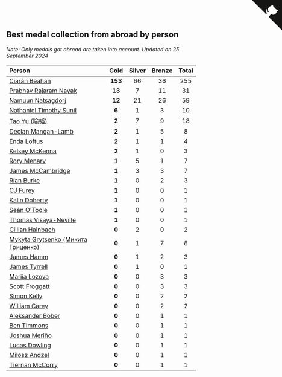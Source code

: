 ## Best medal collection from abroad by person

*Note: Only medals got abroad are taken into account.*
*Updated on 25 September 2024*

| Person | Gold | Silver | Bronze | Total |
| :--- | :--: | :--: | :--: | :--: |
| [Ciarán Beahan](https://www.worldcubeassociation.org/persons/2012BEAH01) | **153** | 66 | 36 | 255 |
| [Prabhav Rajaram Nayak](https://www.worldcubeassociation.org/persons/2019NAYA01) | **13** | 7 | 11 | 31 |
| [Namuun Natsagdorj](https://www.worldcubeassociation.org/persons/2019NATS02) | **12** | 21 | 26 | 59 |
| [Nathaniel Timothy Sunil](https://www.worldcubeassociation.org/persons/2022SUNI01) | **6** | 1 | 3 | 10 |
| [Tao Yu (喻韬)](https://www.worldcubeassociation.org/persons/2012YUTA01) | **2** | 7 | 9 | 18 |
| [Declan Mangan-Lamb](https://www.worldcubeassociation.org/persons/2023MANG02) | **2** | 1 | 5 | 8 |
| [Enda Loftus](https://www.worldcubeassociation.org/persons/2021LOFT01) | **2** | 1 | 1 | 4 |
| [Kelsey McKenna](https://www.worldcubeassociation.org/persons/2012MCKE01) | **2** | 1 | 0 | 3 |
| [Rory Menary](https://www.worldcubeassociation.org/persons/2022MENA01) | **1** | 5 | 1 | 7 |
| [James McCambridge](https://www.worldcubeassociation.org/persons/2019MCCA09) | **1** | 3 | 3 | 7 |
| [Rían Burke](https://www.worldcubeassociation.org/persons/2019BURK05) | **1** | 0 | 2 | 3 |
| [CJ Furey](https://www.worldcubeassociation.org/persons/2022FURE01) | **1** | 0 | 0 | 1 |
| [Kalin Doherty](https://www.worldcubeassociation.org/persons/2021DOHE02) | **1** | 0 | 0 | 1 |
| [Seán O'Toole](https://www.worldcubeassociation.org/persons/2017OTOO03) | **1** | 0 | 0 | 1 |
| [Thomas Visaya-Neville](https://www.worldcubeassociation.org/persons/2014VISA01) | **1** | 0 | 0 | 1 |
| [Cillian Hainbach](https://www.worldcubeassociation.org/persons/2022HAIN04) | **0** | 2 | 0 | 2 |
| [Mykyta Grytsenko (Микита Гриценко)](https://www.worldcubeassociation.org/persons/2018GRYT01) | **0** | 1 | 7 | 8 |
| [James Hamm](https://www.worldcubeassociation.org/persons/2012HAMM01) | **0** | 1 | 2 | 3 |
| [James Tyrrell](https://www.worldcubeassociation.org/persons/2019TYRR01) | **0** | 1 | 0 | 1 |
| [Mariia Lozova](https://www.worldcubeassociation.org/persons/2024LOZO01) | **0** | 0 | 3 | 3 |
| [Scott Froggatt](https://www.worldcubeassociation.org/persons/2019FROG01) | **0** | 0 | 3 | 3 |
| [Simon Kelly](https://www.worldcubeassociation.org/persons/2017KELL08) | **0** | 0 | 2 | 2 |
| [William Carey](https://www.worldcubeassociation.org/persons/2019CARE02) | **0** | 0 | 2 | 2 |
| [Aleksander Bober](https://www.worldcubeassociation.org/persons/2022BOBE02) | **0** | 0 | 1 | 1 |
| [Ben Timmons](https://www.worldcubeassociation.org/persons/2017TIMM01) | **0** | 0 | 1 | 1 |
| [Joshua Meriño](https://www.worldcubeassociation.org/persons/2014MERI01) | **0** | 0 | 1 | 1 |
| [Lucas Dowling](https://www.worldcubeassociation.org/persons/2023DOWL01) | **0** | 0 | 1 | 1 |
| [Miłosz Andzel](https://www.worldcubeassociation.org/persons/2022ANDZ01) | **0** | 0 | 1 | 1 |
| [Tiernan McCorry](https://www.worldcubeassociation.org/persons/2022MCCO09) | **0** | 0 | 1 | 1 |


<a href="https://github.com/simonkellly/wca_statistics_ireland" class="github-corner" aria-label="View source on Github"><svg width="80" height="80" viewBox="0 0 250 250" style="fill:#151513; color:#fff; position: absolute; top: 0; border: 0; right: 0;" aria-hidden="true"><path d="M0,0 L115,115 L130,115 L142,142 L250,250 L250,0 Z"></path><path d="M128.3,109.0 C113.8,99.7 119.0,89.6 119.0,89.6 C122.0,82.7 120.5,78.6 120.5,78.6 C119.2,72.0 123.4,76.3 123.4,76.3 C127.3,80.9 125.5,87.3 125.5,87.3 C122.9,97.6 130.6,101.9 134.4,103.2" fill="currentColor" style="transform-origin: 130px 106px;" class="octo-arm"></path><path d="M115.0,115.0 C114.9,115.1 118.7,116.5 119.8,115.4 L133.7,101.6 C136.9,99.2 139.9,98.4 142.2,98.6 C133.8,88.0 127.5,74.4 143.8,58.0 C148.5,53.4 154.0,51.2 159.7,51.0 C160.3,49.4 163.2,43.6 171.4,40.1 C171.4,40.1 176.1,42.5 178.8,56.2 C183.1,58.6 187.2,61.8 190.9,65.4 C194.5,69.0 197.7,73.2 200.1,77.6 C213.8,80.2 216.3,84.9 216.3,84.9 C212.7,93.1 206.9,96.0 205.4,96.6 C205.1,102.4 203.0,107.8 198.3,112.5 C181.9,128.9 168.3,122.5 157.7,114.1 C157.9,116.9 156.7,120.9 152.7,124.9 L141.0,136.5 C139.8,137.7 141.6,141.9 141.8,141.8 Z" fill="currentColor" class="octo-body"></path></svg></a><style>.github-corner:hover .octo-arm{animation:octocat-wave 560ms ease-in-out}@keyframes octocat-wave{0%,100%{transform:rotate(0)}20%,60%{transform:rotate(-25deg)}40%,80%{transform:rotate(10deg)}}@media (max-width:500px){.github-corner:hover .octo-arm{animation:none}.github-corner .octo-arm{animation:octocat-wave 560ms ease-in-out}}</style>
